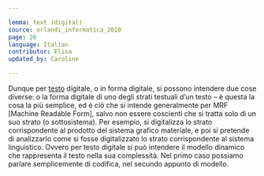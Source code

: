```yaml
---

lemma: text (digital)
source: orlandi_informatica_2010
page: 26
language: Italian
contributor: Elisa
updated_by: Caroline

---
```


Dunque per [testo](text.html) digitale, o in forma digitale, si possono intendere due cose diverse: o la forma digitale di uno degli strati testuali d’un testo – è questa la cosa la più semplice, ed è ciò che si intende generalmente per MRF [Machine Readable Form], salvo non essere coscienti che si tratta solo di un suo strato (o sottosistema). Per esempio, si digitalizza lo strato corrispondente al prodotto del sistema grafico materiale, e poi si pretende di analizzarlo come si fosse digitalizzato lo strato corrispondente al sistema linguistico. Ovvero per testo digitale si può intendere il modello dinamico che rappresenta il testo nella sua complessità. Nel primo caso possiamo parlare semplicemente di codifica, nel secundo appunto di modello.

